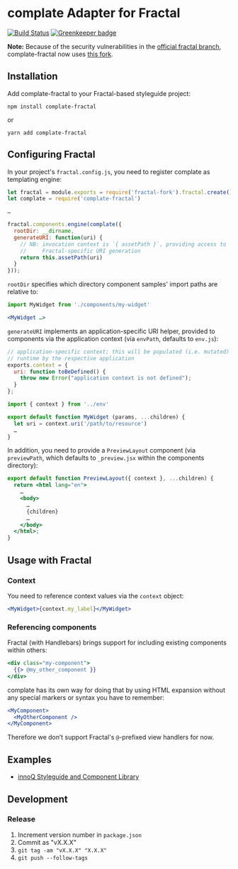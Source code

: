 # complate Adapter for Fractal

[![Build Status](https://travis-ci.org/complate/complate-fractal.svg?branch=master)](https://travis-ci.org/complate/complate-fractal)
[![Greenkeeper badge](https://badges.greenkeeper.io/complate/complate-fractal.svg)](https://greenkeeper.io/)

**Note:** Because of the security vulnerabilities in the [official fractal branch],
complate-fractal now uses [this fork](https://github.com/joyheron/fractal).

## Installation

Add complate-fractal to your Fractal-based styleguide project:

    npm install complate-fractal

or

    yarn add complate-fractal

## Configuring Fractal

In your project's `fractal.config.js`, you need to register complate as templating engine:

```javascript
let fractal = module.exports = require('fractal-fork').fractal.create()
let complate = require('complate-fractal')

…

fractal.components.engine(complate({
  rootDir: __dirname,
  generateURI: function(uri) {
    // NB: invocation context is `{ assetPath }`, providing access to
    //     Fractal-specific URI generation
    return this.assetPath(uri)
  }
}));
```

`rootDir` specifies which directory component samples' import paths are relative to:

```jsx
import MyWidget from './components/my-widget'

<MyWidget …>
```

`generateURI` implements an application-specific URI helper, provided to
components via the application context (via `envPath`, defaults to `env.js`):

```javascript
// application-specific context; this will be populated (i.e. mutated) at
// runtime by the respective application
exports.context = {
  uri: function toBeDefined() {
    throw new Error("application context is not defined");
  }
};
```

```jsx
import { context } from '../env'

export default function MyWidget (params, ...children) {
  let uri = context.uri('/path/to/resource')
  …
}
```

In addition, you need to provide a `PreviewLayout` component (via `previewPath`,
which defaults to `_preview.jsx` within the components directory):

```jsx
export default function PreviewLayout({ context }, ...children) {
  return <html lang="en">
    …
    <body>
      …
      {children}
      …
    </body>
  </html>;
}
```

## Usage with Fractal

### Context

You need to reference context values via the `context` object:

```jsx
<MyWidget>{context.my_label}</MyWidget>
```

### Referencing components

Fractal (with Handlebars) brings support for including existing components
within others:

```handlebars
<div class="my-component">
  {{> @my_other_component }}
</div>
```

complate has its own way for doing that by using HTML expansion without any
special markers or syntax you have to remember:

```jsx
<MyComponent>
  <MyOtherComponent />
</MyComponent>
```

Therefore we don’t support Fractal's `@`-prefixed view handlers for now.

## Examples

- [innoQ Styleguide and Component Library](https://github.com/innoq/innoq-styleguide)

## Development

### Release

1. Increment version number in `package.json`
2. Commit as "vX.X.X"
3. `git tag -am "vX.X.X" "X.X.X"`
4. `git push --follow-tags`

[official fractal branch]: https://github.com/frctl/fractal
